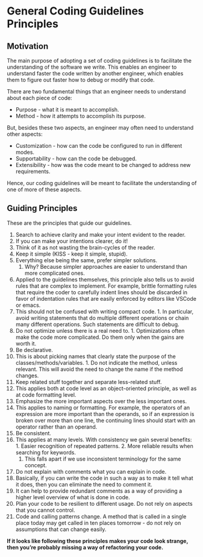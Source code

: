 # General Coding Guidelines Principles

## Motivation
The main purpose of adopting a set of coding guidelines is to facilitate the understanding of the software we write.
This enables an engineer to understand faster the code written by another engineer, which enables them to figure out faster how to debug or modify that code.

There are two fundamental things that an engineer needs to understand about each piece of code:
* Purpose - what it is meant to accomplish.
* Method - how it attempts to accomplish its purpose.

But, besides these two aspects, an engineer may often need to understand other aspects:
* Customization - how can the code be configured to run in different modes.
* Supportability - how can the code be debugged.
* Extensibility - how was the code meant to be changed to address new requirements.

Hence, our coding guidelines will be meant to facilitate the understanding of one of more of
these aspects.

## Guiding Principles
These are the principles that guide our guidelines.

1. Search to achieve clarity and make your intent evident to the reader.
  1. If you can make your intentions clearer, do it!
  2. Think of it as not wasting the brain-cycles of the reader.
2. Keep it simple (KISS - keep it simple, stupid).
  1. Everything else being the same, prefer simpler solutions.
     1. Why? Because simpler approaches are easier to understand than more complicated ones.
  2. Applied to the guidelines themselves, this principle also tells us to avoid rules that are complex to implement. For example, brittle formatting rules that require the coder to carefully indent lines should be discarded in favor of indentation rules that are easily enforced by editors like VSCode or emacs.
  3. This should not be confused with writing compact code.
    1. In particular, avoid writing statements that do multiple different operations or chain many different operations. Such statements are difficult to debug.
  4. Do not optimize unless there is a real need to.
    1. Optimizations often make the code more complicated. Do them only when the gains are worth it.
3. Be declarative.
  1. This is about picking names that clearly state the purpose of the classes/methods/variables.
    1. Do not indicate the method, unless relevant. This will avoid the need to change the name if the method changes.
4. Keep related stuff together and separate less-related stuff.
  1. This applies both at code level as an object-oriented principle, as well as at code formatting level.
5. Emphasize the more important aspects over the less important ones.
  1. This applies to naming or formatting. For example, the operators of an expression are more important than the operands, so if an expression is broken over more than one line, the continuing lines should start with an operator rather than an operand.
6. Be consistent.
  1. This applies at many levels. With consistency we gain several benefits:
    1. Easier recognition of repeated patterns.
    2. More reliable results when searching for keywords.
      1. This falls apart if we use inconsistent terminology for the same concept.
7. Do not explain with comments what you can explain in code.
  1. Basically, if you can write the code in such a way as to make it tell what it does, then you can eliminate the need to comment it.
  2. It can help to provide redundant comments as a way of providing a higher level overview of what is done in code.
8. Plan your code to be resilient to different usage. Do not rely on aspects that you cannot control.
  1. Code and calling patterns change. A method that is called in a single place today may get called in ten places tomorrow - do not rely on assumptions that can change easily.

**If it looks like following these principles makes your code look strange, then you’re probably missing a way of refactoring your code.**
